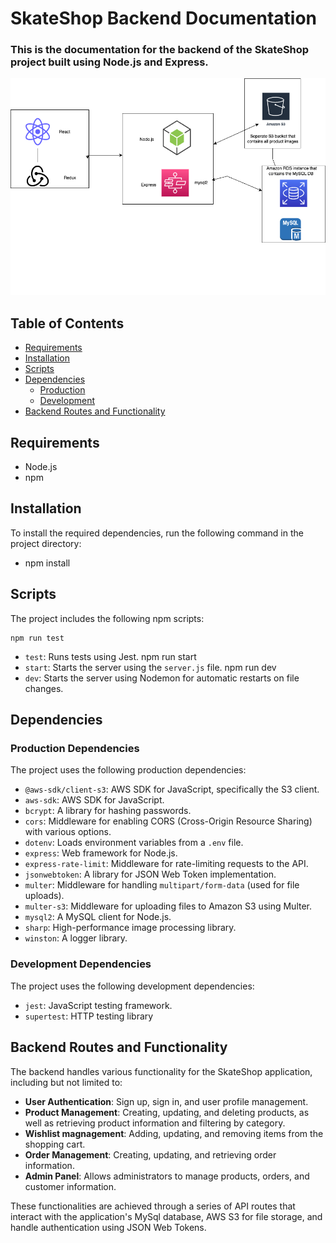 # SkateShop Backend Documentation

### This is the documentation for the backend of the SkateShop project built using Node.js and Express.

![architecture img](uploads/arch.png)

## Table of Contents

- [Requirements](#requirements)
- [Installation](#installation)
- [Scripts](#scripts)
- [Dependencies](#dependencies)
  - [Production](#production-dependencies)
  - [Development](#development-dependencies)
- [Backend Routes and Functionality](#backend-routes-and-functionality)

## Requirements

- Node.js
- npm

## Installation

To install the required dependencies, run the following command in the project directory:

- npm install

## Scripts

The project includes the following npm scripts:

    npm run test

- `test`: Runs tests using Jest.
  npm run start
- `start`: Starts the server using the `server.js` file.
  npm run dev
- `dev`: Starts the server using Nodemon for automatic restarts on file changes.

## Dependencies

### Production Dependencies

The project uses the following production dependencies:

- `@aws-sdk/client-s3`: AWS SDK for JavaScript, specifically the S3 client.
- `aws-sdk`: AWS SDK for JavaScript.
- `bcrypt`: A library for hashing passwords.
- `cors`: Middleware for enabling CORS (Cross-Origin Resource Sharing) with various options.
- `dotenv`: Loads environment variables from a `.env` file.
- `express`: Web framework for Node.js.
- `express-rate-limit`: Middleware for rate-limiting requests to the API.
- `jsonwebtoken`: A library for JSON Web Token implementation.
- `multer`: Middleware for handling `multipart/form-data` (used for file uploads).
- `multer-s3`: Middleware for uploading files to Amazon S3 using Multer.
- `mysql2`: A MySQL client for Node.js.
- `sharp`: High-performance image processing library.
- `winston`: A logger library.

### Development Dependencies

The project uses the following development dependencies:

- `jest`: JavaScript testing framework.
- `supertest`: HTTP testing library

## Backend Routes and Functionality

The backend handles various functionality for the SkateShop application, including but not limited to:

- **User Authentication**: Sign up, sign in, and user profile management.
- **Product Management**: Creating, updating, and deleting products, as well as retrieving product information and filtering by category.
- **Wishlist magnagement**: Adding, updating, and removing items from the shopping cart.
- **Order Management**: Creating, updating, and retrieving order information.
- **Admin Panel**: Allows administrators to manage products, orders, and customer information.

These functionalities are achieved through a series of API routes that interact with the application's MySql database, AWS S3 for file storage, and handle authentication using JSON Web Tokens.
